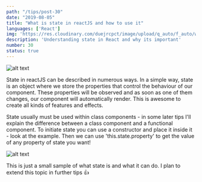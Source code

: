 ```yaml
---
path: "/tips/post-30"
date: "2019-08-05"
title: "What is state in reactJS and how to use it"
languages: ['React']
img: 'https://res.cloudinary.com/duejrcpct/image/upload/q_auto/f_auto/w_1000/v1586718671/tips/30-1_ktcqop.png'
description: 'Understanding state in React and why its important'
number: 30
status: true
---
```


![alt text](https://res.cloudinary.com/duejrcpct/image/upload/q_auto/f_auto/w_1000/v1586718709/tips/30-2_kmydrd.png "React state")

State in reactJS can be described in numerous ways. In a simple way, state is an object where we store the properties that control the behaviour of our component. These properties will be observed and as soon as one of them changes, our component will automatically render. This is awesome to create all kinds of features and effects.

State usually must be used within class components - in some later tips I'll explain the difference between a class component and a functional component. To initiate state you can use a constructor and place it inside it - look at the example. Then we can use 'this.state.property' to get the value of any property of state you want!


![alt text](https://res.cloudinary.com/duejrcpct/image/upload/q_auto/f_auto/w_1000/v1586718845/tips/30-3_ccvdnt.png "React state usage")

This is just a small sample of what state is and what it can do. I plan to extend this topic in further tips 👍
